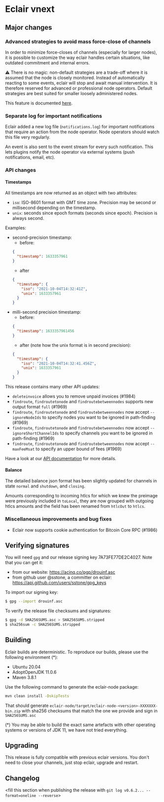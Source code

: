 # Eclair vnext

<insert here a high-level description of the release>

## Major changes

### Advanced strategies to avoid mass force-close of channels

In order to minimize force-closes of channels (especially for larger nodes), it is possible to customize the way eclair handles certain situations, like outdated commitment and internal errors.

:warning: There is no magic: non-default strategies are a trade-off where it is assumed that the node is closely monitored. Instead of automatically reacting to some events, eclair will stop and await manual intervention. It is therefore reserved for advanced or professional node operators. Default strategies are best suited for smaller loosely administered nodes.

This feature is documented [here](../Advanced.md).

### Separate log for important notifications

Eclair added a new log file (`notifications.log`) for important notifications that require an action from the node operator.
Node operators should watch this file very regularly.

An event is also sent to the event stream for every such notification.
This lets plugins notify the node operator via external systems (push notifications, email, etc).

### API changes

#### Timestamps

All timestamps are now returned as an object with two attributes:
- `iso`: ISO-8601 format with GMT time zone. Precision may be second or millisecond depending on the timestamp.
- `unix`: seconds since epoch formats (seconds since epoch). Precision is always second.

Examples:
- second-precision timestamp:
  - before:
  ```json
  {
    "timestamp": 1633357961
  }
  ```
  - after
  ```json
  {
    "timestamp": {
      "iso": "2021-10-04T14:32:41Z",
      "unix": 1633357961
    }
  }
  ```
- milli-second precision timestamp:
  - before:
  ```json
  {
    "timestamp": 1633357961456
  }
  ```
  - after (note how the unix format is in second precision):
  ```json
  {
    "timestamp": {
      "iso": "2021-10-04T14:32:41.456Z",
      "unix": 1633357961
    }
  }
  ```

This release contains many other API updates:

- `deleteinvoice` allows you to remove unpaid invoices (#1984)
- `findroute`, `findroutetonode` and `findroutebetweennodes` supports new output format `full` (#1969)
- `findroute`, `findroutetonode` and `findroutebetweennodes` now accept `--ignoreNodeIds` to specify nodes you want to be ignored in path-finding (#1969)
- `findroute`, `findroutetonode` and `findroutebetweennodes` now accept `--ignoreShortChannelIds` to specify channels you want to be ignored in path-finding (#1969)
- `findroute`, `findroutetonode` and `findroutebetweennodes` now accept `--maxFeeMsat` to specify an upper bound of fees (#1969)

Have a look at our [API documentation](https://acinq.github.io/eclair) for more details.

#### Balance

The detailed balance json format has been slightly updated for channels in state `normal` and `shutdown`, and `closing`.

Amounts corresponding to incoming htlcs for which we knew the preimage were previously included in `toLocal`, they are
now grouped with outgoing htlcs amounts and the field has been renamed from `htlcOut` to `htlcs`.

### Miscellaneous improvements and bug fixes

- Eclair now supports cookie authentication for Bitcoin Core RPC (#1986)

## Verifying signatures

You will need `gpg` and our release signing key 7A73FE77DE2C4027. Note that you can get it:

- from our website: https://acinq.co/pgp/drouinf.asc
- from github user @sstone, a committer on eclair: https://api.github.com/users/sstone/gpg_keys

To import our signing key:

```sh
$ gpg --import drouinf.asc
```

To verify the release file checksums and signatures:

```sh
$ gpg -d SHA256SUMS.asc > SHA256SUMS.stripped
$ sha256sum -c SHA256SUMS.stripped
```

## Building

Eclair builds are deterministic. To reproduce our builds, please use the following environment (*):

- Ubuntu 20.04
- AdoptOpenJDK 11.0.6
- Maven 3.8.1

Use the following command to generate the eclair-node package:

```sh
mvn clean install -DskipTests
```

That should generate `eclair-node/target/eclair-node-<version>-XXXXXXX-bin.zip` with sha256 checksums that match the one we provide and sign in `SHA256SUMS.asc`

(*) You may be able to build the exact same artefacts with other operating systems or versions of JDK 11, we have not tried everything.

## Upgrading

This release is fully compatible with previous eclair versions. You don't need to close your channels, just stop eclair, upgrade and restart.

## Changelog

<fill this section when publishing the release with `git log v0.6.2... --format=oneline --reverse`>
